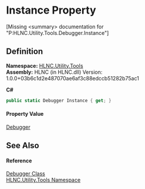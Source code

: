# Instance Property


\[Missing &lt;summary&gt; documentation for "P:HLNC.Utility.Tools.Debugger.Instance"\]



## Definition
**Namespace:** <a href="N_HLNC_Utility_Tools">HLNC.Utility.Tools</a>  
**Assembly:** HLNC (in HLNC.dll) Version: 1.0.0+03b6c1d2e487070ae6af3c88edccb51282b75ac1

**C#**
``` C#
public static Debugger Instance { get; }
```



#### Property Value
<a href="T_HLNC_Utility_Tools_Debugger">Debugger</a>

## See Also


#### Reference
<a href="T_HLNC_Utility_Tools_Debugger">Debugger Class</a>  
<a href="N_HLNC_Utility_Tools">HLNC.Utility.Tools Namespace</a>  
